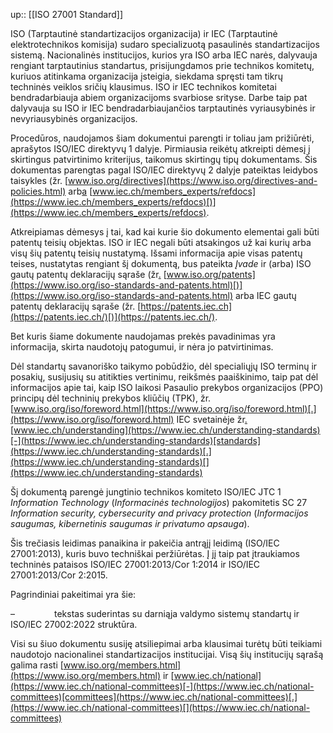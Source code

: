 up:: [[ISO 27001 Standard]]

ISO (Tarptautinė standartizacijos organizacija) ir IEC (Tarptautinė elektrotechnikos komisija) sudaro specializuotą pasaulinės standartizacijos sistemą. Nacionalinės institucijos, kurios yra ISO arba IEC narės, dalyvauja rengiant tarptautinius standartus, prisijungdamos prie technikos komitetų, kuriuos atitinkama organizacija įsteigia, siekdama spręsti tam tikrų techninės veiklos sričių klausimus. ISO ir IEC technikos komitetai bendradarbiauja abiem organizacijoms svarbiose srityse. Darbe taip pat dalyvauja su ISO ir IEC bendradarbiaujančios tarptautinės vyriausybinės ir nevyriausybinės organizacijos.

Procedūros, naudojamos šiam dokumentui parengti ir toliau jam prižiūrėti, aprašytos ISO/IEC direktyvų 1 dalyje. Pirmiausia reikėtų atkreipti dėmesį į skirtingus patvirtinimo kriterijus, taikomus skirtingų tipų dokumentams. Šis dokumentas parengtas pagal ISO/IEC direktyvų 2 dalyje pateiktas leidybos taisykles (žr. [](https://www.iso.org/directives-and-policies.html)[www.iso.org/directives](https://www.iso.org/directives-and-policies.html) [](https://www.iso.org/directives-and-policies.html)arb[a](https://www.iec.ch/members_experts/refdocs) [www.iec.ch/members_experts/refdocs](https://www.iec.ch/members_experts/refdocs)[)](https://www.iec.ch/members_experts/refdocs).

Atkreipiamas dėmesys į tai, kad kai kurie šio dokumento elementai gali būti patentų teisių objektas. ISO ir IEC negali būti atsakingos už kai kurių arba visų šių patentų teisių nustatymą. Išsami informacija apie visas patentų teises, nustatytas rengiant šį dokumentą, bus pateikta _Įvade_ ir (arba) ISO gautų patentų deklaracijų sąraše (žr[.](https://www.iso.org/iso-standards-and-patents.html) [www.iso.org/patents](https://www.iso.org/iso-standards-and-patents.html)[)](https://www.iso.org/iso-standards-and-patents.html) arba IEC gautų patentų deklaracijų sąraše (žr. [](https://patents.iec.ch/)[https://patents.iec.ch](https://patents.iec.ch/)[)](https://patents.iec.ch/).

Bet kuris šiame dokumente naudojamas prekės pavadinimas yra informacija, skirta naudotojų patogumui, ir nėra jo patvirtinimas.

Dėl standartų savanoriško taikymo pobūdžio, dėl specialiųjų ISO terminų ir posakių, susijusių su atitikties vertinimu, reikšmės paaiškinimo, taip pat dėl informacijos apie tai, kaip ISO laikosi Pasaulio prekybos organizacijos (PPO) principų dėl techninių prekybos kliūčių (TPK), žr. [](https://www.iso.org/iso/foreword.html)[www.iso.org/iso/foreword.html](https://www.iso.org/iso/foreword.html)[.](https://www.iso.org/iso/foreword.html) IEC svetainėje žr[.](https://www.iec.ch/understanding-standards) [www.iec.ch/understanding](https://www.iec.ch/understanding-standards)[-](https://www.iec.ch/understanding-standards)[standards](https://www.iec.ch/understanding-standards)[.](https://www.iec.ch/understanding-standards)[](https://www.iec.ch/understanding-standards)

Šį dokumentą parengė jungtinio technikos komiteto ISO/IEC JTC 1 _Information Technology_ (_Informacinės technologijos_) pakomitetis SC 27 _Information security, cybersecurity and privacy protection_ (_Informacijos saugumas, kibernetinis saugumas ir privatumo apsauga_).

Šis trečiasis leidimas panaikina ir pakeičia antrąjį leidimą (ISO/IEC 27001:2013), kuris buvo techniškai peržiūrėtas. Į jį taip pat įtraukiamos techninės pataisos ISO/IEC 27001:2013/Cor 1:2014 ir ISO/IEC 27001:2013/Cor 2:2015.

Pagrindiniai pakeitimai yra šie:

–                tekstas suderintas su darniąja valdymo sistemų standartų ir ISO/IEC 27002:2022 struktūra.

Visi su šiuo dokumentu susiję atsiliepimai arba klausimai turėtų būti teikiami naudotojo nacionalinei standartizacijos institucijai. Visą šių institucijų sąrašą galima rasti [www.iso.org/members.html](https://www.iso.org/members.html) [](https://www.iso.org/members.html)ir [www.iec.ch/national](https://www.iec.ch/national-committees)[-](https://www.iec.ch/national-committees)[committees](https://www.iec.ch/national-committees)[.](https://www.iec.ch/national-committees)[](https://www.iec.ch/national-committees)